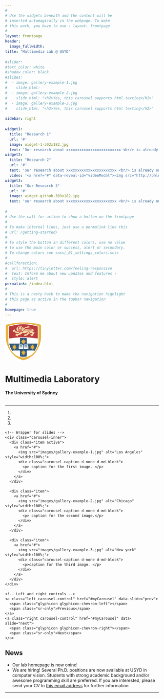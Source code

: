 ```yaml
---
#
# Use the widgets beneath and the content will be
# inserted automagically in the webpage. To make
# this work, you have to use › layout: frontpage
#
layout: frontpage
header:
  image_fullwidth:
title: "Multimedia Lab @ USYD"

#slider:
#text_color: white
#shadow_color: black
#slides: 
#  - image: gallery-example-1.jpg
#    slide_html:
#  - image: gallery-example-2.jpg
#    slide_html: "<h2>Yes, this carousel supports html texting</h2>"
#  - image: gallery-example-3.jpg
#    slide_html: "<h2>Yes, this carousel supports html texting</h2>"

sidebar: right

widget1:
  title: "Research 1"
  url: '#'
  image: widget-1-302x182.jpg
  text: 'Our research about xxxxxxxxxxxxxxxxxxxxxxxxx <br/> is already online!'
widget2:
  title: "Research 2"
  url: '#'
  text: 'our research about xxxxxxxxxxxxxxxxxxxxxxx <br/> is already online!'
  video: '<a href="#" data-reveal-id="videoModal"><img src="http://phlow.github.io/feeling-responsive/images/start-video-feeling-responsive-302x182.jpg" width="302" height="182" alt=""/></a>'
widget3:
  title: "Our Research 3"
  url: '#'
  image: widget-github-303x182.jpg
  text: 'our research about xxxxxxxxxxxxxxxxxxxxxxx <br/> is already online!'

#
# Use the call for action to show a button on the frontpage
#
# To make internal links, just use a permalink like this
# url: /getting-started/
#
# To style the button in different colors, use no value
# to use the main color or success, alert or secondary.
# To change colors see sass/_01_settings_colors.scss
#
#callforaction:
#  url: https://tinyletter.com/feeling-responsive
#  text: Inform me about new updates and features ›
#  style: alert
permalink: /index.html
#
# This is a nasty hack to make the navigation highlight
# this page as active in the topbar navigation
#
homepage: true
---
```


<!-- Logo & header -->


<div class="row" style="margin-top: 15px">
  <div class="column medium-2">
    <img src="assets/img/favicon-usyd.png" width="120" height="128">
  </div>
  <div class="column medium-offset-1 medium-9">
    <div class="row">
      <h1> Multimedia Laboratory </h1>
    </div>
    <div class="row">
      <h4> The University of Sydney</h4>
    </div>
  </div>
    
</div>

--- 

<!-- carrousel -->

<div id="myCarousel" class="carousel slide" data-ride="carousel">
    <!-- Indicators -->
    <ol class="carousel-indicators">
      <li data-target="#myCarousel" data-slide-to="0" class="active"></li>
      <li data-target="#myCarousel" data-slide-to="1"></li>
      <li data-target="#myCarousel" data-slide-to="2"></li>
    </ol>

    <!-- Wrapper for slides -->
    <div class="carousel-inner">
      <div class="item active">
        <a href="#">
          <img src="images/gallery-example-1.jpg" alt="Los Angeles" style="width:100%;">
          <div class="carousel-caption d-none d-md-block">
            <p> caption for the first image. </p>
          </div>
        </a>
      </div>

      <div class="item">
        <a href="#">
          <img src="images/gallery-example-2.jpg" alt="Chicago" style="width:100%;">
          <div class="carousel-caption d-none d-md-block">
            <p> caption for the second image.</p>
          </div>
        </a>
      </div>
    
      <div class="item">
        <a href="#">
          <img src="images/gallery-example-3.jpg" alt="New york" style="width:100%;">
          <div class="carousel-caption d-none d-md-block">
            <p>caption for the third image. </p>
          </div>
        </a>
      </div>
    </div>

    <!-- Left and right controls -->
    <a class="left carousel-control" href="#myCarousel" data-slide="prev">
      <span class="glyphicon glyphicon-chevron-left"></span>
      <span class="sr-only">Previous</span>
    </a>
    <a class="right carousel-control" href="#myCarousel" data-slide="next">
      <span class="glyphicon glyphicon-chevron-right"></span>
      <span class="sr-only">Next</span>
    </a>
</div>


## News
- Our lab homepage is now onine!
- We are hiring! Several Ph.D. positions are now available at USYD in computer vision. Students with strong academic background and/or awesome programming skill are preferred. If you are interested,  please send your CV to [this email address]("mailto:wanli.ouyang@sydney.edu.au") for further information.

---
